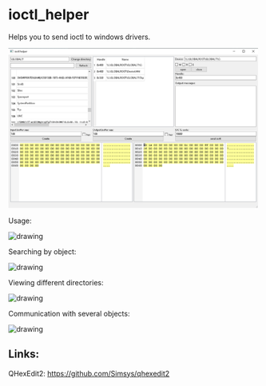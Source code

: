 # ioctl_helper
Helps you to send ioctl to windows drivers. <br/>

<img src="https://github.com/RomanRybachek/ioctl_helper/blob/main/git_resources/main.png" alt="drawing" width="500"/>

Usage: <br/>

<img src="https://github.com/RomanRybachek/ioctl_helper/blob/main/git_resources/main.gif" alt="drawing" width="500"/>

Searching by object: <br/>

<img src="https://github.com/RomanRybachek/ioctl_helper/blob/main/git_resources/devices.gif" alt="drawing" width="500"/>

Viewing different directories: <br/>

<img src="https://github.com/RomanRybachek/ioctl_helper/blob/main/git_resources/dirs.gif" alt="drawing" width="500"/>

Communication with several objects: <br/>

<img src="https://github.com/RomanRybachek/ioctl_helper/blob/main/git_resources/several_devices.gif" alt="drawing" width="500"/>

## Links:
QHexEdit2: https://github.com/Simsys/qhexedit2
